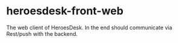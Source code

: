 # heroesdesk-front-web
The web client of HeroesDesk. In the end should communicate via Rest/push with the backend.
